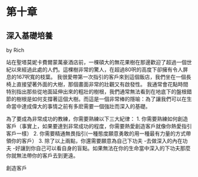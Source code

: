# 第十章

## 深入基礎培養

by Rich

站在聖塔莫妮卡費爾蒙萬豪酒店前，一棵碩大的無花果樹在那邊歡迎了超過一個世紀以來經過此處的人們。這棵樹非常的驚人，在超過80呎的高度下卻擁有令人屏息的167呎寬的枝葉。 我很愛帶第一次指引的客戶來到這個飯店，我們坐在一個長椅上直接望著外面的大樹，那個畫面非常的壯觀又有啟發性。 我通常會花點時間特別指出那些從地面延伸出來的粗壯的樹根，我們通常無法看到在地底下的盤根錯節的樹根是如何支撐著這個大樹。而這是一個非常棒的隱喻：為了讓我們可以在生命當中達成偉大的事情之前有多麽需要一個強壯而深入的基礎。

為了要成為非常成功的教練，你需要熟練以下三大紀律： 1. 你需要熟練如何創造客戶（事實上，如果要達到非常成功的程度，你需要熱愛創造客戶就像你熱愛指引客戶一樣） 2. 你需要精通無畏指引\(一種態度願意勇敢的用一種最有力量的方式帶領你的客戶） 3. 除了以上兩點，你還需要願意為自己下功夫 -去做深入的內在功夫 -好讓到你自己可以看自身的盲點。如果無法在你的生命當中深入的下功夫那麼你就無法帶你的客戶去到更遠。

創造客戶

